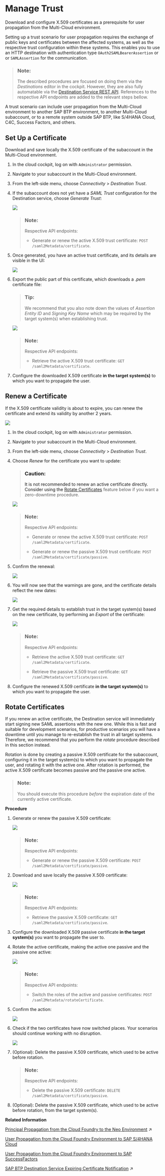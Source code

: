<!-- loio82dbecae3454493782d16a79e30f1a6d -->

# Manage Trust

Download and configure X.509 certificates as a prerequisite for user propagation from the Multi-Cloud environment.

Setting up a trust scenario for user propagation requires the exchange of public keys and certificates between the affected systems, as well as the respective trust configuration within these systems. This enables you to use an HTTP destination with authentication type `OAuth2SAMLBearerAssertion` or or `SAMLAssertion` for the communication.

> ### Note:  
> The described procedures are focused on doing them via the *Destinations* editor in the cockpit. However, they are also fully automatable via the [Destination Service REST API](destination-service-rest-api-23ccafb.md). References to the respective API endpoints are added to the relevant steps bellow.

A trust scenario can include user propagation from the Multi-Cloud environment to another SAP BTP environment, to another Multi-Cloud subaccount, or to a remote system outside SAP BTP, like S/4HANA Cloud, C4C, Success Factors, and others.



<a name="loio82dbecae3454493782d16a79e30f1a6d__setup_cert"/>

## Set Up a Certificate

Download and save locally the X.509 certificate of the subaccount in the Multi-Cloud environment.

1.  In the cloud cockpit, log on with `Administrator` permission.
2.  Navigate to your subaccount in the Multi-Cloud environment.
3.  From the left-side menu, choose *Connectivity* \> *Destination Trust*.
4.  If the subaccount does not yet have a *SAML Trust* configuration for the Destination service, choose *Generate Trust*:

    ![](images/CS_Set_Up_Trust_Between_Systems_1_7faa0e0.png)

    > ### Note:  
    > Respective API endpoints:
    > 
    > -   Generate or renew the active X.509 trust certificate: `POST /saml2Metadata/certificate`.

5.  Once generated, you have an active trust certificate, and its details are visible in the UI:

    ![](images/CS_Set_Up_Trust_Between_Systems_2_b67fa4b.png)

6.  Export the public part of this certificate, which downloads a *.pem* certificate file:

    > ### Tip:  
    > We recommend that you also note down the values of *Assertion Entity ID* and *Signing Key Name* which may be required by the target system\(s\) when establishing trust.

    ![](images/CS_Set_Up_Trust_Between_Systems_3_fdb3c48.png)

    > ### Note:  
    > Respective API endpoints:
    > 
    > -   Retrieve the active X.509 trust certificate: `GET /saml2Metadata/certificate`.

7.  Configure the downloaded X.509 certificate **in the target system\(s\)** to which you want to propagate the user.



<a name="loio82dbecae3454493782d16a79e30f1a6d__renew_cert"/>

## Renew a Certificate

If the X.509 certificate validity is about to expire, you can renew the certificate and extend its validity by another 2 years.

![](images/CS_Set_Up_Trust_Between_Systems_4_6134aea.png)

1.  In the cloud cockpit, log on with `Administrator` permission.
2.  Navigate to your subaccount in the Multi-Cloud environment.
3.  From the left-side menu, choose *Connectivity* \> *Destination Trust*.
4.  Choose *Renew* for the certificate you want to update:

    > ### Caution:  
    > It is not recommended to renew an active certificate directly. Consider using the [Rotate Certificates](manage-trust-82dbeca.md#loio82dbecae3454493782d16a79e30f1a6d__rotate) feature below if you want a zero-downtime procedure.

    ![](images/CS_Set_Up_Trust_Between_Systems_5_07ccaab.png)

    > ### Note:  
    > Respective API endpoints:
    > 
    > -   Generate or renew the active X.509 trust certificate: `POST /saml2Metadata/certificate`.
    > 
    > -   Generate or renew the passive X.509 trust certificate: `POST /saml2Metadata/certificate/passive`.

5.  Confirm the renewal:

    ![](images/CS_Set_Up_Trust_Between_Systems_6_e029009.png)

6.  You will now see that the warnings are gone, and the certificate details reflect the new dates:

    ![](images/CS_Set_Up_Trust_Between_Systems_7_b818ee0.png)

7.  Get the required details to establish trust in the target system\(s\) based on the new certificate, by performing an *Export* of the certificate:

    ![](images/CS_Set_Up_Trust_Between_Systems_8_ad1ba5b.png)

    > ### Note:  
    > Respective API endpoints:
    > 
    > -   Retrieve the active X.509 trust certificate: `GET /saml2Metadata/certificate`.
    > 
    > -   Retrieve the passive X.509 trust certificate: `GET /saml2Metadata/certificate/passive`.

8.  Configure the renewed X.509 certificate **in the target system\(s\)** to which you want to propagate the user.



<a name="loio82dbecae3454493782d16a79e30f1a6d__rotate"/>

## Rotate Certificates

If you renew an active certificate, the Destination service will immediately start signing new SAML assertions with the new one. While this is fast and suitable for development scenarios, for productive scenarios you will have a downtime until you manage to re-establish the trust in all target systems. Therefore, we recommend that you perform the *rotate* procedure described in this section instead.

Rotation is done by creating a passive X.509 certificate for the subaccount, configuring it in the target system\(s\) to which you want to propagate the user, and rotating it with the active one. After rotation is performed, the active X.509 certificate becomes passive and the passive one active.

> ### Note:  
> You should execute this procedure *before* the expiration date of the currently active certificate.

**Procedure**

1.  Generate or renew the passive X.509 certificate:

    ![](images/CS_Set_Up_Trust_Between_Systems_9_32f70df.png)

    > ### Note:  
    > Respective API endpoints:
    > 
    > -   Generate or renew the passive X.509 certificate: `POST /saml2Metadata/certificate/passive`.

2.  Download and save locally the passive X.509 certificate:

    ![](images/CS_Set_Up_Trust_Between_Systems_10_9d2590b.png)

    > ### Note:  
    > Respective API endpoints:
    > 
    > -   Retrieve the passive X.509 certificate: `GET /saml2Metadata/certificate/passive`.

3.  Configure the downloaded X.509 passive certificate **in the target system\(s\)** you want to propagate the user to.
4.  Rotate the active certificate, making the active one passive and the passive one active:

    ![](images/CS_Set_Up_Trust_Between_Systems_11_e32544e.png)

    > ### Note:  
    > Respective API endpoints:
    > 
    > -   Switch the roles of the active and passive certificates: `POST /saml2Metadata/rotateCertificate`.

5.  Confirm the action:

    ![](images/CS_Set_Up_Trust_Between_Systems_12_8e346d7.png)

6.  Check if the two certificates have now switched places. Your scenarios should continue working with no disruption.

    ![](images/CS_Set_Up_Trust_Between_Systems_13_8fa2c8b.png)

7.  \(Optional\): Delete the passive X.509 certificate, which used to be active before rotation.

    > ### Note:  
    > Respective API endpoints:
    > 
    > -   Delete the passive X.509 certificate: `DELETE /saml2Metadata/certificate/passive`.

8.  \(Optional\): Delete the passive X.509 certificate, which used to be active before rotation, from the target system\(s\).

**Related Information**  


[Principal Propagation from the Cloud Foundry to the Neo Environment](https://help.sap.com/viewer/65de2977205c403bbc107264b8eccf4b/Cloud/en-US/391e9ed92ff448e0b4bacac69f853516.html#loio391e9ed92ff448e0b4bacac69f853516 "Enable an application in your subaccount in the Cloud Foundry environment to access an OAuth-protected application in a subaccount in the Neo environment without user login (and user interaction) in the second application. For this scenario to work, the two subaccounts need to be in mutual trust, and in trust with the same identity provider. The first application will propagate its logged-in user to the second application using an OAuth2SAMLBearer destination.") :arrow_upper_right:

[User Propagation from the Cloud Foundry Environment to SAP S/4HANA Cloud](user-propagation-from-the-cloud-foundry-environment-to-sap-s-4hana-cloud-9af03a0.md "Configure user propagation (single sign-on), using OAuth communication from the SAP BTP Cloud Foundry environment to S/4HANA Cloud. As OAuth mechanism, you use the OAuth 2.0 SAML Bearer Assertion Flow.")

[User Propagation from the Cloud Foundry Environment to SAP SuccessFactors](user-propagation-from-the-cloud-foundry-environment-to-sap-successfactors-67a3b83.md "Configure user propagation from the SAP BTP Cloud Foundry environment to SAP SuccessFactors.")

[SAP BTP Destination Service Expiring Certificate Notification](https://help.sap.com/viewer/5967a369d4b74f7a9c2b91f5df8e6ab6/Cloud/en-US/92e3840b38824ea28f8c9be692ca5f83.html "This event is triggered for expiring certificates with no automatic renewal. It is triggered a few times for each expiring certificate - 14 days before certificate expiration, 7 days before certificate expiration and 3 days before certificate expiration.") :arrow_upper_right:

